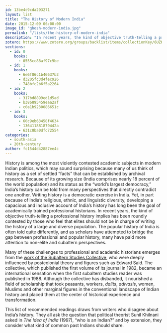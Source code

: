 ```yaml
---
id: 13be4c9cda293271
layout: list
title: "The History of Modern India"
date: 2015-12-09 06:00:00
image_id: "ghosh-modern-india.jpg"
permalink: "/lists/the-history-of-modern-india"
description: "In recent years, the kind of objective truth-telling a professional history implies has been roundly contested by those who feel that elites should not be in charge of writing the history of a large and diverse population. The popular history of India is often told quite differently, and as scholars have attempted to bridge the gap between professional and popular history, many have paid more attention to non-elite and subaltern perspectives."
zotero: https://www.zotero.org/groups/backlist/items/collectionKey/6UZK7DFB
sections:
  - id: 0
    books:
      - 0555cc88af97c9be
  - id: 1
    books:
      - 6e6f86c1b46637b3
      - d3205fc3d4fec926
      - 748bfc2b6f5a2264
  - id: 2
    books:
      - 317bd8899ed1d5ad
      - b386895459eaa2af
      - c0a1b9230086651c
  - id: 3
    books:
      - 60c9eb63458f4634
      - 136411881879442a
      - 631c8ba0dfc72554
categories:
  - south-asia
  - 20th-century
author: fc1544d42887ee4c
---
```

History is among the most violently contested academic subjects in modern Indian politics, which may sound surprising because many of us think of history as a set of settled “facts” that can be established by archival research.  Because of its growing size (India comprises nearly 18 percent of the world population) and its status as the “world’s largest democracy,” India’s history can be told from many perspectives that directly contradict one another.  Writing history is a democratic exercise in India.  Yet, in part because of India’s religious, ethnic, and linguistic diversity, developing a capacious and inclusive account of India’s history has long been the goal of academically trained professional historians.  In recent years, the kind of objective truth-telling a professional history implies has been roundly contested by those who feel that elites should not be in charge of writing the history of a large and diverse population. The popular history of India is often told quite differently, and as scholars have attempted to bridge the gap between professional and popular history, many have paid more attention to non-elite and subaltern perspectives.  

Many of these challenges to professional and academic historians emerges from the [work of the Subaltern Studies Collective](http://www.amazon.com/exec/obidos/asin/0195052897/ref=nosim/clionautics-20), who were deeply influenced by postcolonial theory and figures such as Edward Said. The collective, which published the first volume of its journal in 1982, became an international sensation when the first subaltern studies reader was published in 1988.  Although the collective has disbanded, it nourished a field of scholarship that took peasants, workers, _dalits_, _adivasis_, women, Muslims and other marginal figures in the conventional landscape of Indian history and placed them at the center of historical experience and transformation.  

This list of recommended readings draws from writers who disagree about India’s history.  They all ask the question that political theorist Sunil Khilnani asked in _The Idea of India_ (1997), “who is an Indian?” and by extension, they consider what kind of common past Indians should share.
